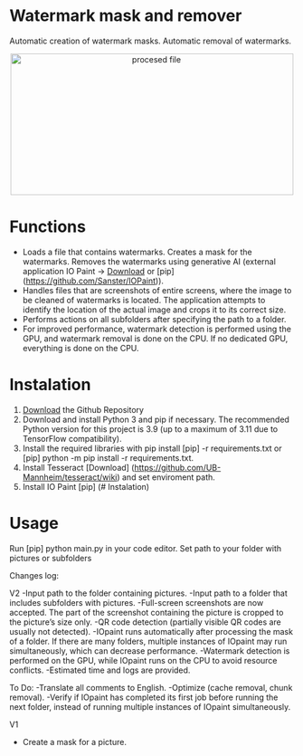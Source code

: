 # Watermark mask and remover
Automatic creation of watermark masks. Automatic removal of watermarks.

<p align="center">
<img width="500" height="250" src="https://github.com/AuCourDe/watermark_mask/blob/master/processed.jpg" alt="procesed file"></p>

# Functions
- Loads a file that contains watermarks. Creates a mask for the watermarks. Removes the watermarks using generative AI (external application IO Paint -> [Download](https://github.com/Sanster/IOPaint) or [pip] (https://github.com/Sanster/IOPaint)).
- Handles files that are screenshots of entire screens, where the image to be cleaned of watermarks is located. The application attempts to identify the location of the actual image and crops it to its correct size.
- Performs actions on all subfolders after specifying the path to a folder.
- For improved performance, watermark detection is performed using the GPU, and watermark removal is done on the CPU. If no dedicated GPU, everything is done on the CPU.


# Instalation

1. [Download](https://github.com/AuCourDe/watermark_mask/archive/refs/heads/master.zip) the Github Repository
2. Download and install Python 3 and pip if necessary. The recommended Python version for this project is 3.9 (up to a maximum of 3.11 due to TensorFlow compatibility).
3. Install the required libraries with pip install [pip] -r requirements.txt or [pip] python -m pip install -r requirements.txt.
4. Install Tesseract [Download] (https://github.com/UB-Mannheim/tesseract/wiki) and set enviroment path.
5. Install IO Paint [pip] (# Instalation)


# Usage
Run [pip] python main.py in your code editor. Set path to your folder with pictures or subfolders


Changes log:

V2
-Input path to the folder containing pictures.
-Input path to a folder that includes subfolders with pictures.
-Full-screen screenshots are now accepted. The part of the screenshot containing the picture is cropped to the picture’s size only.
-QR code detection (partially visible QR codes are usually not detected).
-IOpaint runs automatically after processing the mask of a folder. If there are many folders, multiple instances of IOpaint may run simultaneously, which can decrease performance.
-Watermark detection is performed on the GPU, while IOpaint runs on the CPU to avoid resource conflicts.
-Estimated time and logs are provided.

To Do:
-Translate all comments to English.
-Optimize (cache removal, chunk removal).
-Verify if IOpaint has completed its first job before running the next folder, instead of running multiple instances of IOpaint simultaneously.

V1
- Create a mask for a picture.
